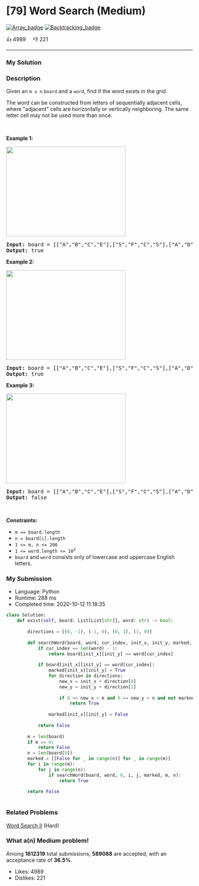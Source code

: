 # [79] Word Search (Medium)

[![Array_badge](https://img.shields.io/badge/topic-Array-green.svg)](https://leetcode.com/problems/word-search/)  [![Backtracking_badge](https://img.shields.io/badge/topic-Backtracking-green.svg)](https://leetcode.com/problems/word-search/) 

:+1: 4989 &nbsp; &nbsp; :thumbsdown: 221

---

### My Solution


### Description
<p>Given an&nbsp;<code>m x n</code> <code>board</code> and a <code>word</code>, find if the word exists in the grid.</p>

<p>The word can be constructed from letters of sequentially adjacent cells, where &quot;adjacent&quot; cells are horizontally or vertically neighboring. The same letter cell may not be used more than once.</p>

<p>&nbsp;</p>
<p><strong>Example 1:</strong></p>
<img alt="" src="https://assets.leetcode.com/uploads/2020/11/04/word2.jpg" style="width: 322px; height: 242px;" />
<pre>
<strong>Input:</strong> board = [[&quot;A&quot;,&quot;B&quot;,&quot;C&quot;,&quot;E&quot;],[&quot;S&quot;,&quot;F&quot;,&quot;C&quot;,&quot;S&quot;],[&quot;A&quot;,&quot;D&quot;,&quot;E&quot;,&quot;E&quot;]], word = &quot;ABCCED&quot;
<strong>Output:</strong> true
</pre>

<p><strong>Example 2:</strong></p>
<img alt="" src="https://assets.leetcode.com/uploads/2020/11/04/word-1.jpg" style="width: 322px; height: 242px;" />
<pre>
<strong>Input:</strong> board = [[&quot;A&quot;,&quot;B&quot;,&quot;C&quot;,&quot;E&quot;],[&quot;S&quot;,&quot;F&quot;,&quot;C&quot;,&quot;S&quot;],[&quot;A&quot;,&quot;D&quot;,&quot;E&quot;,&quot;E&quot;]], word = &quot;SEE&quot;
<strong>Output:</strong> true
</pre>

<p><strong>Example 3:</strong></p>
<img alt="" src="https://assets.leetcode.com/uploads/2020/10/15/word3.jpg" style="width: 322px; height: 242px;" />
<pre>
<strong>Input:</strong> board = [[&quot;A&quot;,&quot;B&quot;,&quot;C&quot;,&quot;E&quot;],[&quot;S&quot;,&quot;F&quot;,&quot;C&quot;,&quot;S&quot;],[&quot;A&quot;,&quot;D&quot;,&quot;E&quot;,&quot;E&quot;]], word = &quot;ABCB&quot;
<strong>Output:</strong> false
</pre>

<p>&nbsp;</p>
<p><strong>Constraints:</strong></p>

<ul>
	<li><code>m == board.length</code></li>
	<li><code>n = board[i].length</code></li>
	<li><code>1 &lt;= m, n &lt;= 200</code></li>
	<li><code>1 &lt;= word.length &lt;= 10<sup>3</sup></code></li>
	<li><code>board</code>&nbsp;and <code>word</code> consists only of lowercase and uppercase English letters.</li>
</ul>



### My Submission

- Language: Python
- Runtime: 288 ms
- Completed time: 2020-10-12 11:18:35

```Python
class Solution:
    def exist(self, board: List[List[str]], word: str) -> bool:
        
        directions = [(0, -1), (-1, 0), (0, 1), (1, 0)]
        
        def searchWord(board, word, cur_index, init_x, init_y, marked, m, n):
            if cur_index == len(word) - 1:
                return board[init_x][init_y] == word[cur_index]
            
            if board[init_x][init_y] == word[cur_index]:
                marked[init_x][init_y] = True
                for direction in directions:
                    new_x = init_x + direction[0]
                    new_y = init_y + direction[1]
                    
                    if 0 <= new_x < m and 0 <= new_y < n and not marked[new_x][new_y] and searchWord(board, word, cur_index + 1, new_x, new_y, marked, m, n):
                        return True
                    
                marked[init_x][init_y] = False
                
            return False
        
        m = len(board)
        if m == 0:
            return False
        n = len(board[0])
        marked = [[False for _ in range(n)] for _ in range(m)]
        for i in range(m):
            for j in range(n):
                if searchWord(board, word, 0, i, j, marked, m, n):
                    return True
        
        return False
                
```


### Related Problems
[Word Search II](https://leetcode.com/problems/word-search-ii/) (Hard) <br>



### What a(n) Medium problem!
Among **1612319** total submissions, **589088** are accepted, with an acceptance rate of **36.5%**. <br>

- Likes: 4989
- Dislikes: 221

